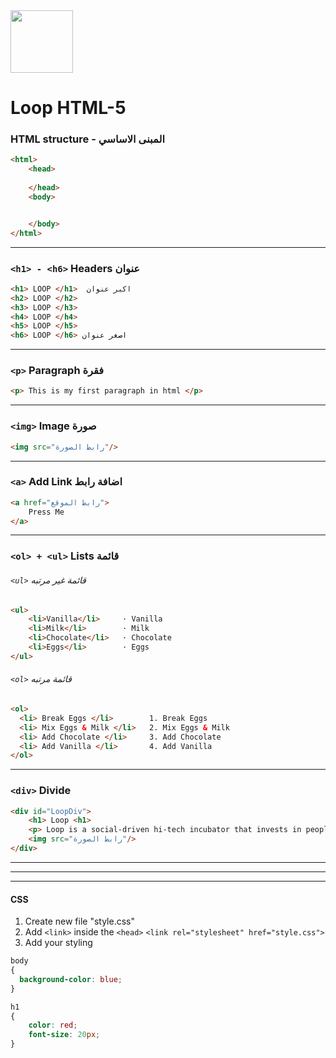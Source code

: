 <img src="https://res.cloudinary.com/monday-platform/image/upload/v1687508245/board_views_images/logos/1687508245192_546ddd78-f911-1be8-ace5-26033aa68ede.png" width="100">

# Loop HTML-5

###  HTML structure - المبنى الاساسي
```html
<html>
    <head>
    
    </head>
    <body>


    </body>
</html>
```
------------------------------------------------
### ```<h1> - <h6>``` Headers عنوان 
```html
<h1> LOOP </h1>  اكبر عنوان
<h2> LOOP </h2>
<h3> LOOP </h3>
<h4> LOOP </h4>
<h5> LOOP </h5>
<h6> LOOP </h6> اصغر عنوان
```
------------------------------------------------
### ```<p>``` Paragraph فقرة 
```html
<p> This is my first paragraph in html </p>
```
------------------------------------------------
### ```<img>``` Image صورة 
```html
<img src="رابط الصورة"/>
```
------------------------------------------------
### ```<a>``` Add Link اضافة رابط
```html
<a href="رابط الموقع"> 
    Press Me
</a>
```
------------------------------------------------

### ```<ol> + <ul>``` Lists قائمة  
###### ```<ul>```  قائمة غير مرتبه
```html
<ul>  
    <li>Vanilla</li>     · Vanilla
    <li>Milk</li>        · Milk
    <li>Chocolate</li>   · Chocolate
    <li>Eggs</li>        · Eggs
</ul>  
```

###### ```<ol>```  قائمة مرتبه
```html
<ol> 
  <li> Break Eggs </li>        1. Break Eggs
  <li> Mix Eggs & Milk </li>   2. Mix Eggs & Milk
  <li> Add Chocolate </li>     3. Add Chocolate 
  <li> Add Vanilla </li>       4. Add Vanilla
</ol> 

```
------------------------------------------------
### ```<div>``` Divide
```html
<div id="LoopDiv">
    <h1> Loop <h1>
    <p> Loop is a social-driven hi-tech incubator that invests in people</p>
    <img src="رابط الصورة"/> 
</div>

```
------------------------------------------------
------------------------------------------------
------------------------------------------------
#### CSS
1. Create new file "style.css"
2. Add ```<link>``` inside the ```<head>```
 ```<link rel="stylesheet" href="style.css">```
3. Add your styling
```css
body 
{
  background-color: blue;
}

h1
{
    color: red;
    font-size: 20px;
}
```
